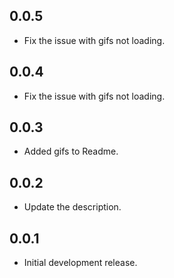 ## 0.0.5

* Fix the issue with gifs not loading.

## 0.0.4

* Fix the issue with gifs not loading.

## 0.0.3

* Added gifs to Readme.

## 0.0.2

* Update the description.

## 0.0.1

* Initial development release.